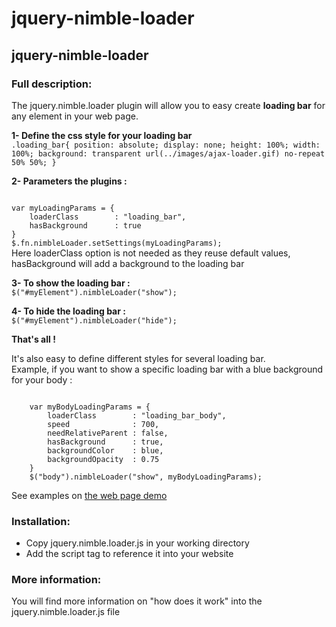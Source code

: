 jquery-nimble-loader
====================

<h2>jquery-nimble-loader</h2>

<h3>Full description:</h3>

<p>The jquery.nimble.loader plugin will allow you to easy create <strong>loading bar</strong> for any element in your web page.</p>


<strong>1- Define the css style for your loading bar</strong>
<code>
.loading_bar{
	position: absolute;
	display: none;
	height: 100%;
	width: 100%;
	background: transparent url(../images/ajax-loader.gif) no-repeat 50% 50%;
}
</code>
<br>


<strong>2- Parameters the plugins  :</strong>

<code>
var myLoadingParams = {
	loaderClass        : "loading_bar",
	hasBackground      : true
}
$.fn.nimbleLoader.setSettings(myLoadingParams);
</code>
Here loaderClass option is not needed as they reuse default values,<br>
hasBackground will add a background to the loading bar
<br>


<strong>3- To show the loading bar :</strong>
<code>
$("#myElement").nimbleLoader("show");
</code>
<br>

<strong>4- To hide the loading bar :</strong>
<code>
$("#myElement").nimbleLoader("hide");
</code>
<br>

<p><strong>That's all !</strong></p>

<p>
	It's also easy to define different styles for several loading bar. <br />
	Example, if you want to show a specific loading bar with a blue background for your body : <br />
</p>
<code>
	var myBodyLoadingParams = {
		loaderClass        : "loading_bar_body",
		speed              : 700,
		needRelativeParent : false,
		hasBackground      : true,
		backgroundColor    : blue,
		backgroundOpacity  : 0.75
	}
	$("body").nimbleLoader("show", myBodyLoadingParams);
</code>

See examples on <a target="_blank" href="http://www.salesclic.com/jquery.nimble.loader/demo">the web page demo</a>

<h3>Installation:</h3>

<ul>
	<li>Copy jquery.nimble.loader.js in your working directory</li>
	<li>Add the script tag to reference it into your website</li>
</ul>

<h3>More information:</h3>

<p>You will find more information on "how does it work" into the jquery.nimble.loader.js file</p>
